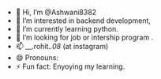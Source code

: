 - 👋 Hi, I’m @Ashwani8382
- 👀 I’m interested in backend development,
- 🌱 I’m currently learning python.
- 💞️ I’m looking for job or intership program .
- 📫 __.rohit._.08_ (at instagram)
- 😄 Pronouns: 
- ⚡ Fun fact: Enyoying my learning.

<!---
Ashwani8382/Ashwani8382 is a ✨ special ✨ repository because its `README.md` (this file) appears on your GitHub profile.
You can click the Preview link to take a look at your changes.
--->
